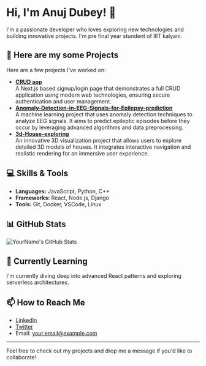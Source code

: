 # Hi, I'm Anuj Dubey! 👋

I'm a passionate developer who loves exploring new technologies and building innovative projects.
I'm pre final year stundent of IIIT kalyani.

## 🔭 Here are my some  Projects

Here are a few projects I've worked on:

- **[CRUD app](https://github.com/hellspit/next-signup-login-page)**  
  A Next.js based signup/login page that demonstrates a full CRUD application using modern web technologies, ensuring secure authentication and user management.
- **[Anomaly-Detection-in-EEG-Signals-for-Epilepsy-prediction](https://github.com/hellspit/Anomaly-Detection-in-EEG-Signals-for-Epilepsy-prediction)**  
  A machine learning project that uses anomaly detection techniques to analyze EEG signals. It aims to predict epileptic episodes before they occur by leveraging advanced algorithms and data preprocessing.
- **[3d-House-exploring](https://github.com/hellspit/3d-House-exploring)**  
  An innovative 3D visualization project that allows users to explore detailed 3D models of houses. It integrates interactive navigation and realistic rendering for an immersive user experience.
## 💻 Skills & Tools

- **Languages:** JavaScript, Python, C++
- **Frameworks:** React, Node.js, Django
- **Tools:** Git, Docker, VSCode, Linux

## 📊 GitHub Stats

![YourName's GitHub Stats](https://github-readme-stats.vercel.app/api?username=yourusername&show_icons=true&theme=radical)

## 🌱 Currently Learning

I'm currently diving deep into advanced React patterns and exploring serverless architectures.

## 📫 How to Reach Me

- [LinkedIn](https://linkedin.com/in/yourusername)
- [Twitter](https://twitter.com/yourusername)
- Email: [your.email@example.com](mailto:your.email@example.com)

---

Feel free to check out my projects and drop me a message if you'd like to collaborate!
